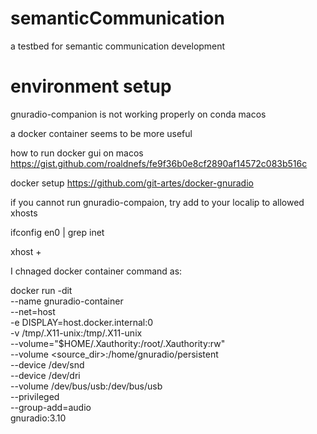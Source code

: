 # semanticCommunication
a testbed for semantic communication development

# environment setup
gnuradio-companion is not working properly on conda macos

a docker container seems to be more useful

how to run docker gui on macos
https://gist.github.com/roaldnefs/fe9f36b0e8cf2890af14572c083b516c

docker setup
https://github.com/git-artes/docker-gnuradio

if you cannot run gnuradio-compaion, try add to your localip to allowed xhosts

ifconfig en0 | grep inet

xhost + <localip>

I chnaged docker container command as:

 docker run -dit \
 --name gnuradio-container \
 --net=host \
 -e DISPLAY=host.docker.internal:0 \
 -v /tmp/.X11-unix:/tmp/.X11-unix \
 --volume="$HOME/.Xauthority:/root/.Xauthority:rw" \
 --volume <source_dir>:/home/gnuradio/persistent \
 --device /dev/snd \
 --device /dev/dri \
 --volume /dev/bus/usb:/dev/bus/usb \
 --privileged \
 --group-add=audio \
 gnuradio:3.10
